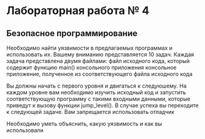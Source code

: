 # Лабораторная работа № 4
## Безопасное программирование

Необходимо найти уязвимости в предлагаемых программах и использовать их. Вашему вниманию представляется 10 задач. Каждая задача представлена двумя файлами:
файл исходного кода, который содержит функцию main() консольного приложения
консольное приложение, полученное из соответствующего файла исходного кода

Вы должны начать с первого уровня и двигаться к следуюшему. На каждом уровне вам необходимо изучить исходный код и запустить соответствующую программу с такими входными данными, которые приведут к вызову функции jump_level(). В случае успеха вы переходите к следующей задаче. 
Вам запрещается использовать отладчик 

Необходимо уметь объяснить, какую уязвимость и как вы использовали
